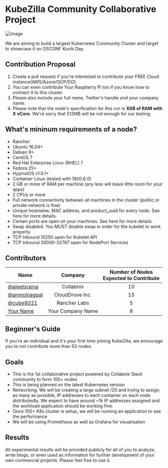 # KubeZilla Community Collaborative Project

   ![image](https://github.com/collabnix/kubezilla/blob/master/images/kubezilla.png)

We are aiming to build a largest Kubernetes Community Cluster and target to showcase it on OSCONF Kochi Day.

## Contribution Proposal

  1. Create a pull request if you're interested to contribute your FREE Cloud instance(AWS/Azure/GCP/DO).
  2. You can even contribute Your Raspberry Pi too if you know how to connect it to this cluster.
  3. Please also include your full name, Twitter's handle *and* your company name.
  4. Please note that the node's specification for this run is **XGB of RAM with X vCore**.
  We're sorry that 512MB will be not enough for our testing.
  
  
  ## What's mininum requirements of a node?
  
- Rancher 
- Ubuntu 16.04+
- Debian 9+
- CentOS 7
- Red Hat Enterprise Linux (RHEL) 7
- Fedora 25+
- HypriotOS v1.0.1+
- Container Linux (tested with 1800.6.0)
- 2 GB or more of RAM per machine (any less will leave little room for your apps)
- 2 CPUs or more
- Full network connectivity between all machines in the cluster (public or private network is fine)
- Unique hostname, MAC address, and product_uuid for every node. See here for more details.
- Certain ports are open on your machines. See here for more details.
- Swap disabled. You MUST disable swap in order for the kubelet to work properly.
- TCP	Inbound	10250	open for Kubelet API	
- TCP	Inbound	30000-32767 open for NodePort Services

## Contributors


| Name          | Company       | Number of Nodes<br>Expected to Contribute |
| ------------- |:-------------:|:-----------------------------------------:|
| [@ajeetsraina](https://twitter.com/ajeetsraina) | Collabnix | 10 |
[@anmolnagpal](https://twitter.com/anmol_nagpal) | CloudDrove Inc. | 15 |
[@cube8021](https://twitter.com/cube8021) | Rancher Labs | 5 |
| [Your Name](https://twitter.com/yourid) | Your Company Name| 8 |


## Beginner's Guide
If you're an individual and it's your first time joining KubeZilla, we encourage you to *not* contribute more than 50 nodes.




## Goals
- This is the 1st collaborative project powered by Collabnix Slack community to form 100+ nodes
- This is being planned on the latest Kubernetes version
-  Networking; We will be creating a large subnet /20 and trying to assign, as many as possible, IP addresses to each container on each node distributedly. We expect to have around ~1k IP addresses assigned and the workload application should be working fine.
- Once 100+ K8s cluster is setup, we will be running an application to see the performance
- We will be using Prometheus as well as Grafana for visualisation

## Results
All experimental results will be provided publicly for all of you to analyze, write blogs,
or even used as information for further development of your own commercial projects. Please feel free to use it.
